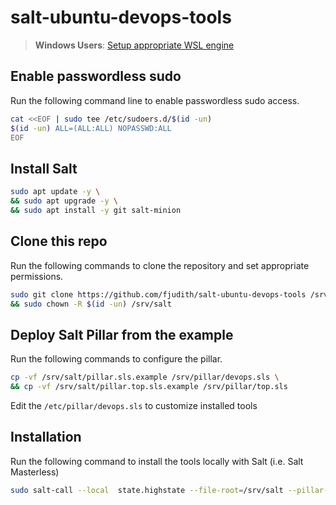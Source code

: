 # salt-ubuntu-devops-tools

> **Windows Users**: [Setup appropriate WSL engine](./WSL2.md)

## Enable passwordless sudo

Run the following command line to enable passwordless sudo access.

```bash
cat <<EOF | sudo tee /etc/sudoers.d/$(id -un)
$(id -un) ALL=(ALL:ALL) NOPASSWD:ALL
EOF
```

## Install Salt

```bash
sudo apt update -y \
&& sudo apt upgrade -y \
&& sudo apt install -y git salt-minion
```

## Clone this repo

Run the following commands to clone the repository and set appropriate permissions.

```bash
sudo git clone https://github.com/fjudith/salt-ubuntu-devops-tools /srv/salt \
&& sudo chown -R $(id -un) /srv/salt
```


## Deploy Salt Pillar from the example

Run the following commands to configure the pillar.

```bash
cp -vf /srv/salt/pillar.sls.example /srv/pillar/devops.sls \
&& cp -vf /srv/salt/pillar.top.sls.example /srv/pillar/top.sls
```

Edit the `/etc/pillar/devops.sls` to customize installed tools

## Installation

Run the following command to install the tools locally with Salt (i.e. Salt Masterless)

```bash
sudo salt-call --local  state.highstate --file-root=/srv/salt --pillar-root=/srv/pillar --retcode-passthrough -l info
```

